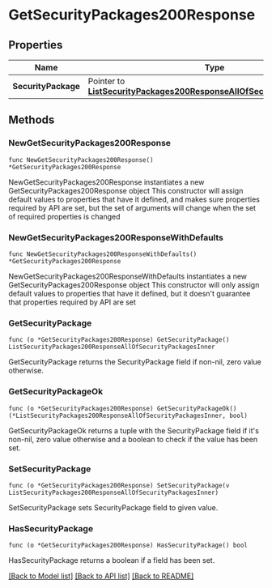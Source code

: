 # GetSecurityPackages200Response

## Properties

Name | Type | Description | Notes
------------ | ------------- | ------------- | -------------
**SecurityPackage** | Pointer to [**ListSecurityPackages200ResponseAllOfSecurityPackagesInner**](ListSecurityPackages200ResponseAllOfSecurityPackagesInner.md) |  | [optional] 

## Methods

### NewGetSecurityPackages200Response

`func NewGetSecurityPackages200Response() *GetSecurityPackages200Response`

NewGetSecurityPackages200Response instantiates a new GetSecurityPackages200Response object
This constructor will assign default values to properties that have it defined,
and makes sure properties required by API are set, but the set of arguments
will change when the set of required properties is changed

### NewGetSecurityPackages200ResponseWithDefaults

`func NewGetSecurityPackages200ResponseWithDefaults() *GetSecurityPackages200Response`

NewGetSecurityPackages200ResponseWithDefaults instantiates a new GetSecurityPackages200Response object
This constructor will only assign default values to properties that have it defined,
but it doesn't guarantee that properties required by API are set

### GetSecurityPackage

`func (o *GetSecurityPackages200Response) GetSecurityPackage() ListSecurityPackages200ResponseAllOfSecurityPackagesInner`

GetSecurityPackage returns the SecurityPackage field if non-nil, zero value otherwise.

### GetSecurityPackageOk

`func (o *GetSecurityPackages200Response) GetSecurityPackageOk() (*ListSecurityPackages200ResponseAllOfSecurityPackagesInner, bool)`

GetSecurityPackageOk returns a tuple with the SecurityPackage field if it's non-nil, zero value otherwise
and a boolean to check if the value has been set.

### SetSecurityPackage

`func (o *GetSecurityPackages200Response) SetSecurityPackage(v ListSecurityPackages200ResponseAllOfSecurityPackagesInner)`

SetSecurityPackage sets SecurityPackage field to given value.

### HasSecurityPackage

`func (o *GetSecurityPackages200Response) HasSecurityPackage() bool`

HasSecurityPackage returns a boolean if a field has been set.


[[Back to Model list]](../README.md#documentation-for-models) [[Back to API list]](../README.md#documentation-for-api-endpoints) [[Back to README]](../README.md)


